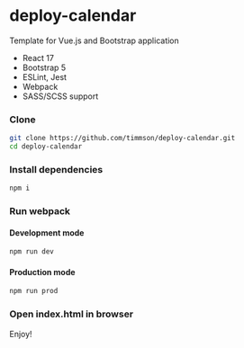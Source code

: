 # deploy-calendar
Template for Vue.js and Bootstrap application

- React 17
- Bootstrap 5
- ESLint, Jest
- Webpack
- SASS/SCSS support

### Clone
```sh
git clone https://github.com/timmson/deploy-calendar.git
cd deploy-calendar
```

### Install dependencies
```sh
npm i
```

### Run webpack

#### Development mode
```sh
npm run dev
```
#### Production mode
```sh
npm run prod
```

### Open index.html in browser

Enjoy!